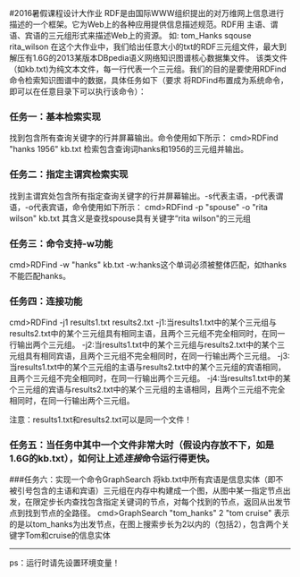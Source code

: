 #2016暑假课程设计大作业
RDF是由国际WWW组织提出的对万维网上信息进行描述的一个框架。它为Web上的各种应用提供信息描述规范。RDF用
主语、谓语、宾语的三元组形式来描述Web上的资源。
如: tom_Hanks sqouse rita_wilson
在这个大作业中，我们给出任意大小的txt的RDF三元组文件，最大到解压有1.6G的2013某版本DBpedia语义网络知识图谱核心数据集文件。
该类文件（如kb.txt)为纯文本文件，每一行代表一个三元组。我们的目的是要使用RDFind命令检索知识图谱中的数据，具体任务如下（要求
将RDFind布置成为系统命令，即可以在任意目录下可以执行该命令）：
### 任务一：基本检索实现
找到包含所有查询关键字的行并屏幕输出。命令使用如下所示：
cmd>RDFind "hanks 1956" kb.txt
检索包含查询词hanks和1956的三元组并输出。
### 任务二：指定主谓宾检索实现
找到主谓宾处包含所有指定查询关键字的行并屏幕输出。-s代表主语，-p代表谓语，-o代表宾语，命令使用如下所示：
cmd>RDFind -p "spouse" -o "rita wilson" kb.txt
其含义是查找spouse具有关键字“rita wilson"的三元组
### 任务三：命令支持-w功能
cmd>RDFind -w "hanks" kb.txt
-w:hanks这个单词必须被整体匹配，如thanks不能匹配hanks。
### 任务四：连接功能
cmd>RDFind -j1 results1.txt results2.txt
-j1:当results1.txt中的某个三元组与results2.txt中的某个三元组具有相同主语，且两个三元组不完全相同时，在同一行输出两个三元组。
-j2:当results1.txt中的某个三元组与results2.txt中的某个三元组具有相同宾语，且两个三元组不完全相同时，在同一行输出两个三元组。
-j3:当results1.txt中的某个三元组的主语与results2.txt中的某个三元组的宾语相同，且两个三元组不完全相同时，在同一行输出两个三元组。
-j4:当results1.txt中的某个三元组的宾语与results2.txt中的某个三元组的主语相同，且两个三元组不完全相同时，在同一行输出两个三元组。

注意：results1.txt和results2.txt可以是同一个文件！
### 任务五：当任务中其中一个文件非常大时（假设内存放不下，如是1.6G的kb.txt），如何让上述*连接*命令运行得更快。
 
###任务六：实现一个命令GraphSearch
将kb.txt中所有宾语是信息实体（即不被引号包含的主语和宾语）三元组在内存中构建成一个图，从图中某一指定节点出发，在限定步长内查找包含指定关键词的节点，对每个找到的节点，返回从出发节点到找到节点的全路径。
cmd>GraphSearch "tom_hanks" 2 "tom cruise"
表示的是以tom_hanks为出发节点，在图上搜索步长为2以内的（包括2），包含两个关键字Tom和cruise的信息实体
 
*********************************
ps：运行时请先设置环境变量！







